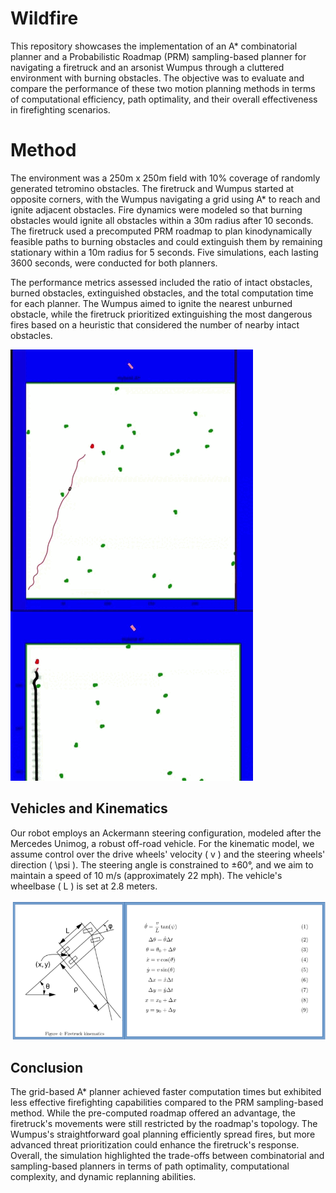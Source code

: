 # Wildfire
This repository showcases the implementation of an A* combinatorial planner and a Probabilistic Roadmap (PRM) sampling-based planner for navigating a firetruck and an arsonist Wumpus through a cluttered environment with burning obstacles. The objective was to evaluate and compare the performance of these two motion planning methods in terms of computational efficiency, path optimality, and their overall effectiveness in firefighting scenarios.

# Method
The environment was a 250m x 250m field with 10% coverage of randomly generated tetromino obstacles. The firetruck and Wumpus started at opposite corners, with the Wumpus navigating a grid using A* to reach and ignite adjacent obstacles. Fire dynamics were modeled so that burning obstacles would ignite all obstacles within a 30m radius after 10 seconds. The firetruck used a precomputed PRM roadmap to plan kinodynamically feasible paths to burning obstacles and could extinguish them by remaining stationary within a 10m radius for 5 seconds. Five simulations, each lasting 3600 seconds, were conducted for both planners.

The performance metrics assessed included the ratio of intact obstacles, burned obstacles, extinguished obstacles, and the total computation time for each planner. The Wumpus aimed to ignite the nearest unburned obstacle, while the firetruck prioritized extinguishing the most dangerous fires based on a heuristic that considered the number of nearby intact obstacles.


![git1](./HA_star.gif)


## Vehicles and Kinematics

Our robot employs an Ackermann steering configuration, modeled after the Mercedes Unimog, a robust off-road vehicle. For the kinematic model, we assume control over the drive wheels' velocity \( v \) and the steering wheels' direction \( \psi \). The steering angle is constrained to ±60°, and we aim to maintain a speed of 10 m/s (approximately 22 mph). The vehicle's wheelbase \( L \) is set at 2.8 meters.

![git2](./firetruck_kinematics.png)

## Conclusion
The grid-based A* planner achieved faster computation times but exhibited less effective firefighting capabilities compared to the PRM sampling-based method. While the pre-computed roadmap offered an advantage, the firetruck's movements were still restricted by the roadmap's topology. The Wumpus's straightforward goal planning efficiently spread fires, but more advanced threat prioritization could enhance the firetruck's response. Overall, the simulation highlighted the trade-offs between combinatorial and sampling-based planners in terms of path optimality, computational complexity, and dynamic replanning abilities.
